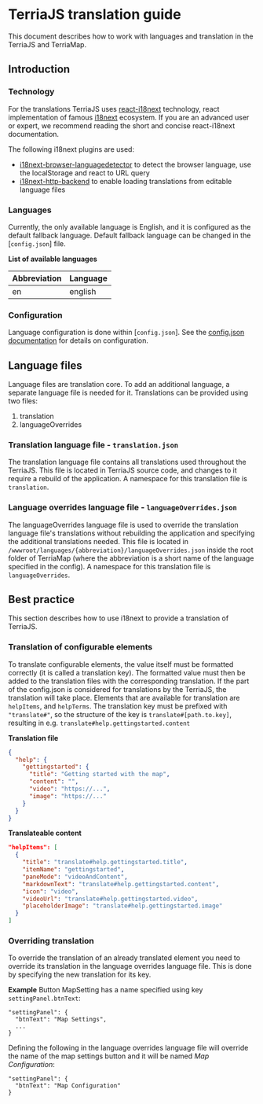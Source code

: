 # TerriaJS translation guide

This document describes how to work with languages and translation in the TerriaJS and TerriaMap.

## Introduction

### Technology

For the translations TerriaJS uses [react-i18next](https://react.i18next.com/) technology, react implementation of famous [i18next](https://i18next.com) ecosystem.
If you are an advanced user or expert, we recommend reading the short and concise react-i18next documentation.

The following i18next plugins are used:
* [i18next-browser-languagedetector](https://github.com/i18next/i18next-browser-languageDetector) to detect the browser language, use the localStorage and react to URL query
* [i18next-http-backend](https://github.com/i18next/i18next-http-backend) to enable loading translations from editable language files

### Languages

Currently, the only available language is English, and it is configured as the default fallback language. Default fallback language can be changed in the [`config.json`] file.

**List of available languages**

|Abbreviation|Language|
|------------|--------|
|en|english|

### Configuration

Language configuration is done within [`config.json`]. See the [config.json documentation](../customizing/client-side-config.md#LanguageConfiguration) for details on configuration.

## Language files

Language files are translation core. To add an additional language, a separate language file is needed for it. Translations can be provided using two files:
1. translation
2. languageOverrides

### Translation language file - `translation.json`

The translation language file contains all translations used throughout the TerriaJS. This file is located in TerriaJS source code, and changes to it require a rebuild of the application. A namespace for this translation file is `translation`.

### Language overrides language file - `languageOverrides.json`

The languageOverrides language file is used to override the translation language file's translations without rebuilding the application and specifying the additional translations needed. This file is located in `/wwwroot/languages/{abbreviation}/languageOverrides.json` inside the root folder of TerriaMap (where the abbreviation is a short name of the language specified in the config). A namespace for this translation file is `languageOverrides`.

## Best practice

This section describes how to use i18next to provide a translation of TerriaJS.

### Translation of configurable elements

To translate configurable elements, the value itself must be formatted correctly (it is called a translation key). The formatted value must then be added to the translation files with the corresponding translation. If the part of the config.json is considered for translations by the TerriaJS, the translation will take place. Elements that are available for translation are `helpItems`, and `helpTerms`.
The translation key must be prefixed with `"translate#"`, so the structure of the key is `translate#[path.to.key]`, resulting in e.g. `translate#help.gettingstarted.content`

**Translation file**
```json
{
  "help": {
    "gettingstarted": {
      "title": "Getting started with the map",
      "content": "",
      "video": "https://...",
      "image": "https://..."
    }
  }
}
```

**Translateable content**
```json
"helpItems": [
  {
    "title": "translate#help.gettingstarted.title",
    "itemName": "gettingstarted",
    "paneMode": "videoAndContent",
    "markdownText": "translate#help.gettingstarted.content",
    "icon": "video",
    "videoUrl": "translate#help.gettingstarted.video",
    "placeholderImage": "translate#help.gettingstarted.image"
  }
]
```

### Overriding translation

To override the translation of an already translated element you need to override its translation in the language overrides language file. This is done by specifying the new translation for its key.

**Example**
Button MapSetting has a name specified using key `settingPanel.btnText`:
```json5
"settingPanel": {
  "btnText": "Map Settings",
  ...
}
```

Defining the following in the language overrides language file will override the name of the map settings button and it will be named *Map Configuration*:
```json5
"settingPanel": {
  "btnText": "Map Configuration"
}
```
